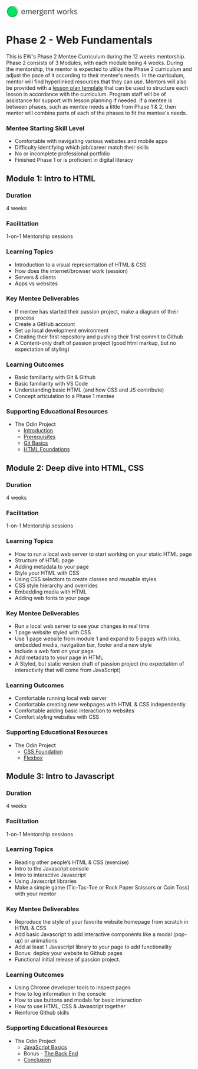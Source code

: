 <a href="https://emergentworks.org"><img src="../EWLogo.png" alt="EmergentWorks Logo" title="EmergentWorks Logo" width="194" height="35"/></a>

# Phase 2 - Web Fundamentals

This is EW's Phase 2 Mentee Curriculum during the 12 weeks mentorship.
Phase 2 consists of 3 Modules, with each module being 4 weeks. During the mentorship, the mentor is expected to utilize the Phase 2 curriculum and adjust the pace of it according to their mentee's needs. In the curriculum, mentor will find hyperlinked resources that they can use. Mentors will also be provided with a [lesson plan template](https://docs.google.com/document/d/1zxx33pMIud3dbVyI-OS6yUb64AkhTxDSpJbNCj7lftE/edit) that can be used to structure each lesson in accordance with the curriculum. Program staff will be of assistance for support with lesson planning if needed. If a mentee is between phases, such as mentee needs a little from Phase 1 & 2, then mentor will combine parts of each of the phases to fit the mentee's needs.

### Mentee Starting Skill Level

- Comfortable with navigating various websites and mobile apps
- Difficulty identifying which job/career match their skills
- No or incomplete professional portfolio
- Finished Phase 1 or is proficient in digital literacy

## Module 1: Intro to HTML

### Duration

4 weeks

### Facilitation

1-on-1 Mentorship sessions

### Learning Topics

- Introduction to a visual representation of HTML & CSS
- How does the internet/browser work (session)
- Servers & clients
- Apps vs websites

### Key Mentee Deliverables

- If mentee has started their passion project, make a diagram of their process
- Create a GitHub account
- Set up local development environment
- Creating their first repository and pushing their first commit to Github
- A Content-only draft of passion project (good html markup, but no expectation of styling)

### Learning Outcomes

- Basic familiarity with Git & Github
- Basic familiarity with VS Code
- Understanding basic HTML (and how CSS and JS contribute)
- Concept articulation to a Phase 1 mentee

### Supporting Educational Resources

- The Odin Project
  - [Introduction](https://www.theodinproject.com/paths/foundations/courses/foundations#introduction)
  - [Prerequisites](https://www.theodinproject.com/paths/foundations/courses/foundations#prerequisites)
  - [Git Basics](https://www.theodinproject.com/paths/foundations/courses/foundations#git-basics)
  - [HTML Foundations](https://www.theodinproject.com/paths/foundations/courses/foundations#html-foundations)

## Module 2: Deep dive into HTML, CSS

### Duration

4 weeks

### Facilitation

1-on-1 Mentorship sessions

### Learning Topics

- How to run a local web server to start working on your static HTML page
- Structure of HTML page
- Adding metadata to your page
- Style your HTML with CSS
- Using CSS selectors to create classes and reusable styles
- CSS style hierarchy and overrides
- Embedding media with HTML
- Adding web fonts to your page

### Key Mentee Deliverables

- Run a local web server to see your changes in real time
- 1 page website styled with CSS
- Use 1 page website from module 1 and expand to 5 pages with links, embedded media, navigation bar, footer and a new style
- Include a web font on your page
- Add metadata to your page in HTML
- A Styled, but static version draft of passion project (no expectation of interactivity that will come from JavaScript)

### Learning Outcomes

- Comfortable running local web server
- Comfortable creating new webpages with HTML & CSS independently
- Comfortable adding basic interaction to websites
- Comfort styling websites with CSS

### Supporting Educational Resources

- The Odin Project
  - [CSS Foundation](https://www.theodinproject.com/paths/foundations/courses/foundations#css-foundations)
  - [Flexbox](https://www.theodinproject.com/paths/foundations/courses/foundations#flexbox)

## Module 3: Intro to Javascript

### Duration

4 weeks

### Facilitation

1-on-1 Mentorship sessions

### Learning Topics

- Reading other people’s HTML & CSS (exercise)
- Intro to the Javascript console
- Intro to interactive Javascript
- Using Javascript libraries
- Make a simple game (Tic-Tac-Toe or Rock Paper Scissors or Coin Toss) with your mentor

### Key Mentee Deliverables

- Reproduce the style of your favorite website homepage from scratch in HTML & CSS
- Add basic Javascript to add interactive components like a modal (pop-up) or animations
- Add at least 1 Javascript library to your page to add functionality
- Bonus: deploy your website to Github pages
- Functional initial release of passion project.

### Learning Outcomes

- Using Chrome developer tools to inspect pages
- How to log information in the console
- How to use buttons and modals for basic interaction
- How to use HTML, CSS & Javascript together
- Reinforce Github skills

### Supporting Educational Resources

- The Odin Project
  - [JavaScript Basics](https://www.theodinproject.com/paths/foundations/courses/foundations#javascript-basics)
  - Bonus - [The Back End](https://www.theodinproject.com/paths/foundations/courses/foundations#the-back-end)
  - [Conclusion](https://www.theodinproject.com/paths/foundations/courses/foundations#conclusion)
